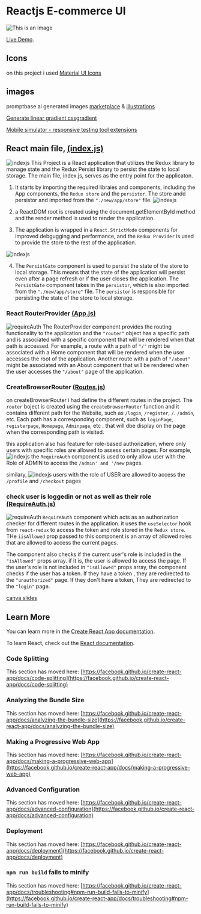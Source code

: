 # Reactjs E-commerce UI

![This is an image](./src/images/2laptop.png)

[Live Demo](https://vrit-tech-mern-project-by-tejkarki.netlify.app/).

## Icons

on this project i used [Material UI Icons](https://mui.com/material-ui/material-icons)

## images

promptbase ai generated images [marketplace](https://promptbase.com/marketplace?categories=clothes)
& [illustrations](https://icons8.com/illustrations)


[Generate linear gradient cssgradient](https://cssgradient.io/)


[Mobile simulator - responsive testing tool extensions](https://chrome.google.com/webstore/detail/mobile-simulator-responsi/ckejmhbmlajgoklhgbapkiccekfoccmk)

## React main file, [(index.js)](https://github.com/NGR-NP/mern-stack-course/blob/E-commerce-ui/src/index.js)
![indexjs](./src/images/readme/indexjs.png)
This Project is a React application that utilizes the Redux library to manage state and the Redux Persist library to persist the state to local storage. The main file, index.js, serves as the entry point for the applicaton.

1. It starts by importing the required libraies and components, including the App components, the `Redux store` and the `persistor`. The store andd persistor and imported from the `"./new/app/store"` file.
![indexjs](./src/images/readme/indexjs%20reactstrictmode.png)
2. a ReactDOM root is created using the document.getElementById method and the render method is used to render the application.

3. The application is wrapped in a `React.StrictMode` components for improved debgugging and performance, and the `Redux Provider` is used to provide the store to the rest of the application.


![indexjs](./src/images/readme/indexjs%20persist.png)

4. The `PersistGate` component is used to persist the state of the store to local storage. This means that the state of the application will persist even after a page refresh or if the user closes the application. The `PersistGate` component takes in the `persistor`, which is also imported from the `"./new/app/store"` file. The `persistor` is responsible for persisting the state of the store to local storage.
 

### React RouterProvider [(App.js)](https://github.com/NGR-NP/mern-stack-course/blob/E-commerce-ui/src/App.js)
![requireAuth](./src/images/readme/appjs.png)
The RouterProvider component provides the routing functionality to the application and the `"router"` object has a specific path and is associated with a specific component that will be rendered when that path is accessed. For example, a route with a path of `"/"` might be associated with a Home component that will be rendered when the user accesses the root of the application. Another route with a path of `"/about"` might be associated with an About component that will be rendered when the user accesses the `"/about"` page of the application.

### CreateBrowserRouter [(Routes.js)](https://github.com/NGR-NP/mern-stack-course/blob/E-commerce-ui/src/routes/Routes.js)

on createBrowserRouter i had define the different routes in the project. The `router` boject is created using the `createBrowserRouter` function and it contains different path for the Website, such as `/login`, `/register`, `/`. `/admin`, etc. Each path has a corresponding component, such as `loginPage`, `registerpage`, `Homepage`, `Adminpage`, etc . that will dbe display on the page when the corresponding path is visited.

this application also has feature for role-based authorization, where only users with specific roles are allowed to assess certain pages. 
For example,
![indexjs](./src/images/readme/Admin%20routes.png)
the `RequireAuth` component is used to only allow user with the Role of ADMIN to access the `/admin' and '/new` pages.

similary,
![indexjs](./src/images/readme/users%20routes.png)
users with the role of USER are allowed to access the `/profile` and `/checkout` pages


### check user is loggedin or not as well as their role [(RequireAuth.js)](https://github.com/NGR-NP/mern-stack-course/blob/E-commerce-ui/src/new/auth/RequireAuth.js)
![requireAuth](./src/images/readme/requireAuth.png)
`RequireAuth` component which acts as an authorization checker for different routes in the application. it uses the `useSelector` hook from `react-redux` to access the token and role stored in the `Redux store`. THe `iisAllowed` prop passed to this component is an array of allowed roles that are allowed to access the current pages.

The component also checks if the current user's role is included in the `"isAllowed"` props array. if  it is, the user is allowed to access the page. If the user's role is not included in `"isAllowed"` props array, the component checks if the user has a token. If they have a token , they are redirected to the `"unauthorized"` page. If they don't have a token, They are redirected to the `"login"` page.


[canva slides](https://www.canva.com/design/DAFYyzTjL5I/71o0gL47Z9NUXYrz-yIBgA/edit?utm_content=DAFYyzTjL5I&utm_campaign=designshare&utm_medium=link2&utm_source=sharebutton)

## Learn More

You can learn more in the [Create React App documentation](https://facebook.github.io/create-react-app/docs/getting-started).

To learn React, check out the [React documentation](https://reactjs.org/).

### Code Splitting

This section has moved here: [https://facebook.github.io/create-react-app/docs/code-splitting](https://facebook.github.io/create-react-app/docs/code-splitting)

### Analyzing the Bundle Size

This section has moved here: [https://facebook.github.io/create-react-app/docs/analyzing-the-bundle-size](https://facebook.github.io/create-react-app/docs/analyzing-the-bundle-size)

### Making a Progressive Web App

This section has moved here: [https://facebook.github.io/create-react-app/docs/making-a-progressive-web-app](https://facebook.github.io/create-react-app/docs/making-a-progressive-web-app)





### Advanced Configuration

This section has moved here: [https://facebook.github.io/create-react-app/docs/advanced-configuration](https://facebook.github.io/create-react-app/docs/advanced-configuration)

### Deployment

This section has moved here: [https://facebook.github.io/create-react-app/docs/deployment](https://facebook.github.io/create-react-app/docs/deployment)

### `npm run build` fails to minify

This section has moved here: [https://facebook.github.io/create-react-app/docs/troubleshooting#npm-run-build-fails-to-minify](https://facebook.github.io/create-react-app/docs/troubleshooting#npm-run-build-fails-to-minify)